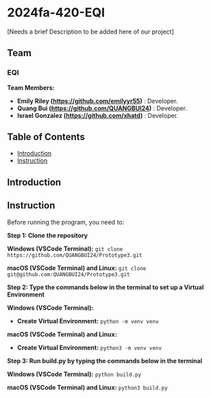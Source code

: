# 2024fa-420-EQI

[Needs a brief Description to be added here of our project]

## Team

### EQI

**Team Members:**

- **Emily Riley (https://github.com/emilyyr55)** : Developer.
- **Quang Bui (https://github.com/QUANGBUI24)** : Developer.
- **Israel Gonzalez (https://github.com/xhatd)** : Developer.

## Table of Contents
- [Introduction](#introduction)
- [Instruction](#instruction)

## Introduction

## Instruction

Before running the program, you need to:

**Step 1: Clone the repository**

**Windows (VSCode Terminal):**
`git clone https://github.com/QUANGBUI24/Prototype3.git`

**macOS (VSCode Terminal) and Linux:**
`git clone git@github.com:QUANGBUI24/Prototype3.git`

**Step 2: Type the commands below in the terminal to set up a Virtual Environment**

**Windows (VSCode Terminal):**
- **Create Virtual Environment:** `python -m venv venv`

**macOS (VSCode Terminal) and Linux:**
- **Create Virtual Environment:** `python3 -m venv venv`

**Step 3: Run build.py by typing the commands below in the terminal**

**Windows (VSCode Terminal):** `python build.py`

**macOS (VSCode Terminal) and Linux:** `python3 build.py`

